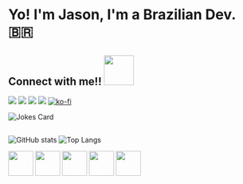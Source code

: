 # Yo! I'm Jason, I'm a Brazilian Dev. 🇧🇷
## Connect with me!! <img src="https://media.giphy.com/media/LnQjpWaON8nhr21vNW/giphy.gif" width="60">
<a href="mailto:jhornet33@outlook.com" target="_blank"><img src="https://img.shields.io/badge/EMail-0078D4?style=for-the-badge&logo=microsoft-outlook&logoColor=white"></a>
<a href="https://twitter.com/H33_Jason" target="_blank"><img src="https://img.shields.io/badge/Twitter-1DA1F2?style=for-the-badge&logo=twitter&logoColor=white"></a>
<a rel="me" href="https://techhub.social/@JasonH33" target="_blank"><img src="https://camo.githubusercontent.com/16d567b3e6912ef40cad45ea0792a0ecae39cf0e553d97050208f24ef0d19c4e/68747470733a2f2f696d672e736869656c64732e696f2f7374617469632f76313f7374796c653d666f722d7468652d6261646765266d6573736167653d4d6173746f646f6e26636f6c6f723d363336344646266c6f676f3d4d6173746f646f6e266c6f676f436f6c6f723d464646464646266c6162656c3d"></a>
<a href="https://dev.to/jasonh33" target="_blank"><img src="https://camo.githubusercontent.com/5b9d8e56b12b0446df22dba7c0304c1efd6dfb4941d67548d128e4b6ae07b7ea/68747470733a2f2f696d672e736869656c64732e696f2f7374617469632f76313f7374796c653d666f722d7468652d6261646765266d6573736167653d6465762e746f26636f6c6f723d304130413041266c6f676f3d6465762e746f266c6f676f436f6c6f723d464646464646266c6162656c3d"></a>
[![ko-fi](https://ko-fi.com/img/githubbutton_sm.svg)](https://ko-fi.com/J3J1GE5YA)
<!--
**JasonH33/JasonH33** is a ✨ _special_ ✨ repository because its `README.md` (this file) appears on your GitHub profile.

Here are some ideas to get you started:

- 🔭 I’m currently working on ...
- 🌱 I’m currently learning ...
- 👯 I’m looking to collaborate on ...
- 🤔 I’m looking for help with ...
- 💬 Ask me about ...
- 📫 How to reach me: ...
- 😄 Pronouns: ...
- ⚡ Fun fact: ...
-->

![Jokes Card](https://readme-jokes.vercel.app/api?theme=gotham) 
##
![GitHub stats](https://github-readme-stats.vercel.app/api?username=jasonh33&count_private=true&show_icons=true&include_all_commits=true&theme=vision-friendly-dark)
![Top Langs](https://github-readme-stats.vercel.app/api/top-langs/?username=jasonh33&layout=compact&theme=vision-friendly-dark)

<img height=50px src="https://cdn.jsdelivr.net/gh/devicons/devicon/icons/git/git-plain.svg" />  <img height=50px src="https://cdn.jsdelivr.net/gh/devicons/devicon/icons/html5/html5-original.svg" />  <img height=50px src="https://cdn.jsdelivr.net/gh/devicons/devicon/icons/css3/css3-original.svg" />  <img height=50px src="https://cdn.jsdelivr.net/gh/devicons/devicon/icons/javascript/javascript-original.svg" />  <img height=50px src="https://cdn.jsdelivr.net/gh/devicons/devicon/icons/wordpress/wordpress-plain.svg" />
